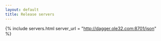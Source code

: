 ```yaml
---
layout: default
title: Release servers
---
```


{% include servers.html server_url = "http://dagger.ole32.com:8701/json" %}

